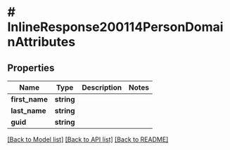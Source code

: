 # # InlineResponse200114PersonDomainAttributes

## Properties

Name | Type | Description | Notes
------------ | ------------- | ------------- | -------------
**first_name** | **string** |  |
**last_name** | **string** |  |
**guid** | **string** |  |

[[Back to Model list]](../../README.md#models) [[Back to API list]](../../README.md#endpoints) [[Back to README]](../../README.md)
